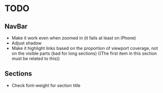 # TODO

## NavBar

- Make it work even when zoomed in (it fails at least on iPhone)
- Adjust shadow
- Make it highlight links based on the proportion of viewport coverage, not on the visible parts (bad for long sections) ((The first item in this section must be related to this))

## Sections

- Check font-weight for section title